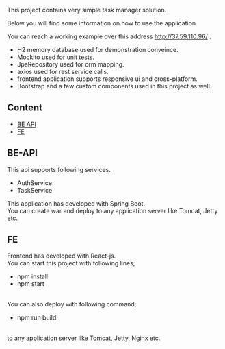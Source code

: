 This project contains very simple task manager solution.


Below you will find some information on how to use the application.<br>

You can reach a working example over this address http://37.59.110.96/ .<br>
- H2 memory database used for demonstration conveince.<br>
- Mockito used for unit tests. <br>
- JpaRepository used for orm mapping.<br>
- axios used for rest service calls.
- frontend application supports responsive ui and cross-platform.
- Bootstrap and a few custom components used in this project as well.
## Content

- [BE API](#be-api)
- [FE](#fe)


## BE-API

This api supports following services.
- AuthService
- TaskService

This application has developed with Spring Boot. <br>
You can create war and deploy to any application server like Tomcat, Jetty etc.



## FE

Frontend has developed with React-js.<br>
You can start this project with following lines;
 - npm install
 - npm start


<br>
You can also deploy with following command;

 - npm run build
<br>
to any application server like Tomcat, Jetty, Nginx etc.<br>



